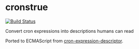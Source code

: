 # cronstrue

[![Build Status](https://travis-ci.org/bradyholt/cronstrue.svg?branch=master)](https://travis-ci.org/bradyholt/cronstrue.svg?branch=master)

Convert cron expressions into descriptions humans can read

Ported to ECMAScript from [cron-expression-descriptor](https://github.com/bradyholt/cron-expression-descriptor).
